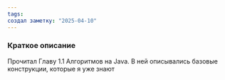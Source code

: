 ```yaml
---
tags: 
создал заметку: "2025-04-10"
---
```

### Краткое описание
Прочитал Главу 1.1 Алгоритмов на Java. В ней описывались базовые конструкции, которые я уже знают